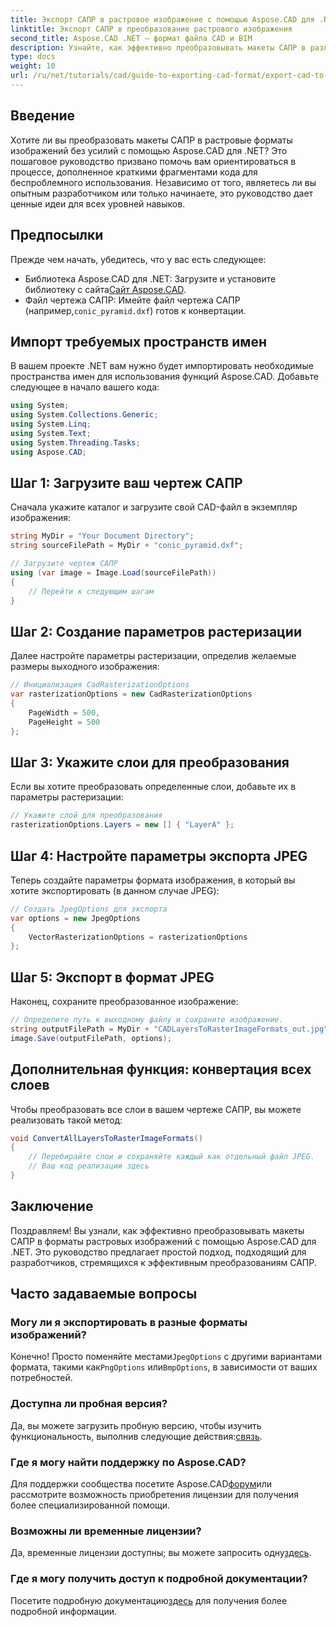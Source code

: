 ```yaml
---
title: Экспорт САПР в растровое изображение с помощью Aspose.CAD для .NET
linktitle: Экспорт САПР в преобразование растрового изображения
second_title: Aspose.CAD .NET — формат файла CAD и BIM
description: Узнайте, как эффективно преобразовывать макеты САПР в различные форматы растровых изображений с помощью Aspose.CAD для .NET. Это всеобъемлющее руководство проведет вас через весь процесс с понятным кодом.
type: docs
weight: 10
url: /ru/net/tutorials/cad/guide-to-exporting-cad-format/export-cad-to-raster-image-conversion/
---
```

## Введение

Хотите ли вы преобразовать макеты САПР в растровые форматы изображений без усилий с помощью Aspose.CAD для .NET? Это пошаговое руководство призвано помочь вам ориентироваться в процессе, дополненное краткими фрагментами кода для беспроблемного использования. Независимо от того, являетесь ли вы опытным разработчиком или только начинаете, это руководство дает ценные идеи для всех уровней навыков.

## Предпосылки

Прежде чем начать, убедитесь, что у вас есть следующее:

-  Библиотека Aspose.CAD для .NET: Загрузите и установите библиотеку с сайта[Сайт Aspose.CAD](https://releases.aspose.com/cad/net/).
-  Файл чертежа САПР: Имейте файл чертежа САПР (например,`conic_pyramid.dxf`) готов к конвертации.

## Импорт требуемых пространств имен

В вашем проекте .NET вам нужно будет импортировать необходимые пространства имен для использования функций Aspose.CAD. Добавьте следующее в начало вашего кода:

```csharp
using System;
using System.Collections.Generic;
using System.Linq;
using System.Text;
using System.Threading.Tasks;
using Aspose.CAD;
```

## Шаг 1: Загрузите ваш чертеж САПР

Сначала укажите каталог и загрузите свой CAD-файл в экземпляр изображения:

```csharp
string MyDir = "Your Document Directory";
string sourceFilePath = MyDir + "conic_pyramid.dxf";

// Загрузите чертеж САПР
using (var image = Image.Load(sourceFilePath))
{
    // Перейти к следующим шагам
}
```

## Шаг 2: Создание параметров растеризации

Далее настройте параметры растеризации, определив желаемые размеры выходного изображения:

```csharp
// Инициализация CadRasterizationOptions
var rasterizationOptions = new CadRasterizationOptions
{
    PageWidth = 500,
    PageHeight = 500
};
```

## Шаг 3: Укажите слои для преобразования

Если вы хотите преобразовать определенные слои, добавьте их в параметры растеризации:

```csharp
// Укажите слой для преобразования
rasterizationOptions.Layers = new [] { "LayerA" };
```

## Шаг 4: Настройте параметры экспорта JPEG

Теперь создайте параметры формата изображения, в который вы хотите экспортировать (в данном случае JPEG):

```csharp
// Создать JpegOptions для экспорта
var options = new JpegOptions
{
    VectorRasterizationOptions = rasterizationOptions
};
```

## Шаг 5: Экспорт в формат JPEG

Наконец, сохраните преобразованное изображение:

```csharp
// Определите путь к выходному файлу и сохраните изображение.
string outputFilePath = MyDir + "CADLayersToRasterImageFormats_out.jpg";
image.Save(outputFilePath, options);
```

## Дополнительная функция: конвертация всех слоев

Чтобы преобразовать все слои в вашем чертеже САПР, вы можете реализовать такой метод:

```csharp
void ConvertAllLayersToRasterImageFormats()
{
    // Перебирайте слои и сохраняйте каждый как отдельный файл JPEG.
    // Ваш код реализации здесь
}
```

## Заключение

Поздравляем! Вы узнали, как эффективно преобразовывать макеты САПР в форматы растровых изображений с помощью Aspose.CAD для .NET. Это руководство предлагает простой подход, подходящий для разработчиков, стремящихся к эффективным преобразованиям САПР.

## Часто задаваемые вопросы

### Могу ли я экспортировать в разные форматы изображений?

 Конечно! Просто поменяйте местами`JpegOptions` с другими вариантами формата, такими как`PngOptions` или`BmpOptions`, в зависимости от ваших потребностей.

### Доступна ли пробная версия?

 Да, вы можете загрузить пробную версию, чтобы изучить функциональность, выполнив следующие действия:[связь](https://releases.aspose.com/cad/net/).

### Где я могу найти поддержку по Aspose.CAD?

 Для поддержки сообщества посетите Aspose.CAD[форум](https://forum.aspose.com/c/cad/19)или рассмотрите возможность приобретения лицензии для получения более специализированной помощи.

### Возможны ли временные лицензии?

 Да, временные лицензии доступны; вы можете запросить одну[здесь](https://purchase.conholdate.com/temporary-license/).

### Где я могу получить доступ к подробной документации?

 Посетите подробную документацию[здесь](https://reference.aspose.com/cad/net/) для получения более подробной информации.